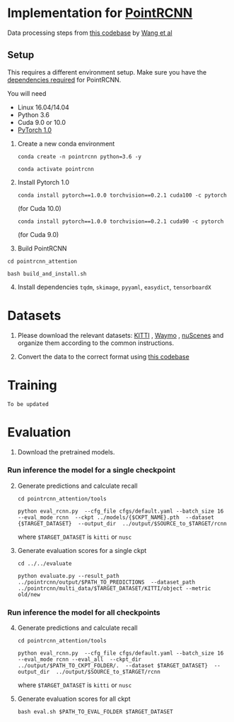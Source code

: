 # Implementation for [PointRCNN](https://github.com/sshaoshuai/PointRCNN) 

Data processing steps from [this codebase](https://github.com/cxy1997/3D_adapt_auto_driving) by [Wang et al](https://arxiv.org/abs/2005.08139)

## Setup

This requires a different environment setup. Make sure you have the [dependencies required](https://github.com/sshaoshuai/PointRCNN#installation) for PointRCNN.

You will need 

 - Linux 16.04/14.04
 - Python 3.6
 - Cuda 9.0 or 10.0
 - [PyTorch 1.0](https://pytorch.org/get-started/previous-versions/#v100)



1. Create a new conda environment 

   ```
   conda create -n pointrcnn python=3.6 -y
   ```
  
   ```
   conda activate pointrcnn
   ```


2. Install Pytorch 1.0

   ```
   conda install pytorch==1.0.0 torchvision==0.2.1 cuda100 -c pytorch
   ``` 
   (for Cuda 10.0) 

   ```
   conda install pytorch==1.0.0 torchvision==0.2.1 cuda90 -c pytorch
   ``` 
   (for Cuda 9.0)  
  
3. Build PointRCNN

  ```
  cd pointrcnn_attention
  ```

  ```
  bash build_and_install.sh
  ```
  
  
4. Install dependencies `tqdm`, `skimage`, `pyyaml`, `easydict`, `tensorboardX`

# Datasets

1. Please download the relevant datasets: [KITTI](http://www.cvlibs.net/datasets/kitti/eval_object.php?obj_benchmark=3d) , [Waymo](https://waymo.com/intl/en_us/dataset-download-terms/) , [nuScenes](https://www.nuscenes.org/download) and organize them according to the common instructions.

2. Convert the data to the correct format using [this codebase](https://github.com/cxy1997/3D_adapt_auto_driving#training-to-be-updated)


# Training

`To be updated`

# Evaluation

1. Download the pretrained models.



### Run inference the model for a single checkpoint

2. Generate predictions and calculate recall

   ```
   cd pointrcnn_attention/tools
   ```

   ```
   python eval_rcnn.py  --cfg_file cfgs/default.yaml --batch_size 16  --eval_mode rcnn  --ckpt ../models/{$CKPT_NAME}.pth  --dataset {$TARGET_DATASET}  --output_dir  ../output/$SOURCE_to_$TARGET/rcnn
   ```
   
    where `$TARGET_DATASET` is `kitti` or `nusc`
    
3. Generate evaluation scores for a single ckpt

   ```
   cd ../../evaluate
   ```
   
   ```
   python evaluate.py --result_path ../pointrcnn/output/$PATH_TO_PREDICTIONS  --dataset_path ../pointrcnn/multi_data/$TARGET_DATASET/KITTI/object --metric  old/new
   ```

    
    
 
### Run inference the model for all checkpoints

4. Generate predictions and calculate recall

   ```
   cd pointrcnn_attention/tools
   ```

   ```
   python eval_rcnn.py  --cfg_file cfgs/default.yaml --batch_size 16  --eval_mode rcnn --eval_all  --ckpt_dir ../output/$PATH_TO_CKPT_FOLDER/.  --dataset $TARGET_DATASET}  --output_dir  ../output/$SOURCE_to_$TARGET/rcnn
   ```
   
    where `$TARGET_DATASET` is `kitti` or `nusc`
    
5. Generate evaluation scores for all ckpt


    ```
    bash eval.sh $PATH_TO_EVAL_FOLDER $TARGET_DATASET
    ```
    
    
 
    
    




